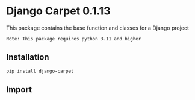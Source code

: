 # Django Carpet 0.1.13

This package contains the base function and classes for a Django project

```text
Note: This package requires python 3.11 and higher
```

## Installation
```text
pip install django-carpet
```

## Import
```python

```
